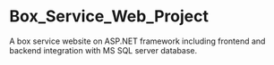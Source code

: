# Box_Service_Web_Project
A box service website on ASP.NET framework including frontend and backend integration with MS SQL server database.
